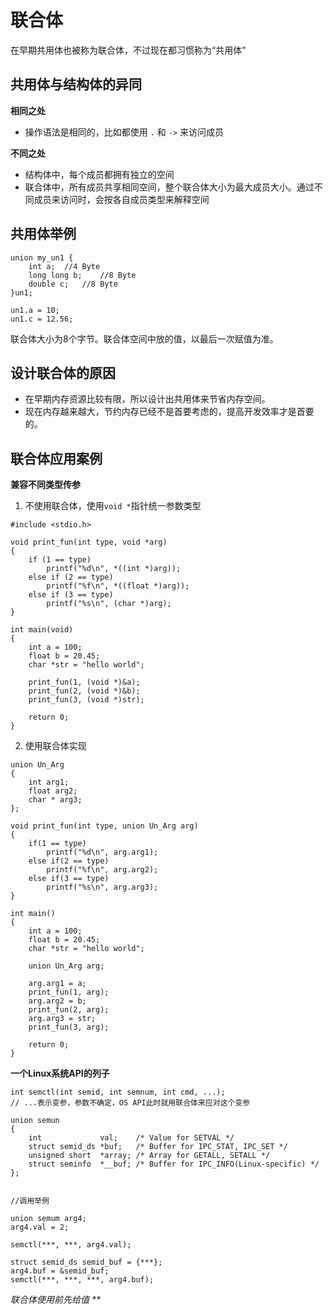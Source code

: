 # 联合体

在早期共用体也被称为联合体，不过现在都习惯称为“共用体”

## 共用体与结构体的异同

**相同之处**

- 操作语法是相同的，比如都使用 `.` 和 `->` 来访问成员

**不同之处**

- 结构体中，每个成员都拥有独立的空间
- 联合体中，所有成员共享相同空间，整个联合体大小为最大成员大小。通过不同成员来访问时，会按各自成员类型来解释空间

## 共用体举例

```
union my_un1 {
    int a;  //4 Byte
    long long b;    //8 Byte
    double c;   //8 Byte
}un1;

un1.a = 10;
un1.c = 12.56;
```
联合体大小为8个字节。联合体空间中放的值，以最后一次赋值为准。

## 设计联合体的原因

- 在早期内存资源比较有限，所以设计出共用体来节省内存空间。
- 现在内存越来越大，节约内存已经不是首要考虑的，提高开发效率才是首要的。

## 联合体应用案例

**兼容不同类型传参**

1. 不使用联合体，使用`void *`指针统一参数类型

```
#include <stdio.h>

void print_fun(int type, void *arg)
{
    if (1 == type)
        printf("%d\n", *((int *)arg));
    else if (2 == type)
        printf("%f\n", *((float *)arg));
    else if (3 == type)
        printf("%s\n", (char *)arg);
}

int main(void)
{
    int a = 100;
    float b = 20.45;
    char *str = "hello world";

    print_fun(1, (void *)&a);
    print_fun(2, (void *)&b);
    print_fun(3, (void *)str);

    return 0;
}
```

2. 使用联合体实现

```
union Un_Arg
{
    int arg1;
    float arg2;
    char * arg3;
};

void print_fun(int type, union Un_Arg arg)
{
    if(1 == type)
        printf("%d\n", arg.arg1);
    else if(2 == type)
        printf("%f\n", arg.arg2);
    else if(3 == type)
        printf("%s\n", arg.arg3);
}

int main()
{
    int a = 100;
    float b = 20.45;
    char *str = "hello world";

    union Un_Arg arg;

    arg.arg1 = a;
    print_fun(1, arg);
    arg.arg2 = b;
    print_fun(2, arg);
    arg.arg3 = str;
    print_fun(3, arg);

    return 0;
}
```

**一个Linux系统API的列子**

```
int semctl(int semid, int semnum, int cmd, ...);
// ...表示变参，参数不确定，OS API此时就用联合体来应对这个变参

union semun
{
    int             val;    /* Value for SETVAL */
    struct semid_ds *buf;   /* Buffer for IPC_STAT, IPC_SET */
    unsigned short  *array; /* Array for GETALL, SETALL */
    struct seminfo  *__buf; /* Buffer for IPC_INFO(Linux-specific) */
};


//调用举例

union semum arg4;
arg4.val = 2;

semctl(***, ***, arg4.val);

struct semid_ds semid_buf = {***};
arg4.buf = &semid_buf;
semctl(***, ***, ***, arg4.buf);
```

*联合体使用前先给值 \*\**
